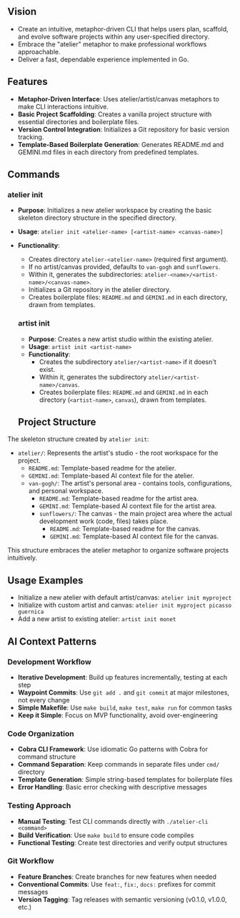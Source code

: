 
## Vision
- Create an intuitive, metaphor-driven CLI that helps users plan, scaffold, and evolve software projects within any user-specified directory.
- Embrace the "atelier" metaphor to make professional workflows approachable.
- Deliver a fast, dependable experience implemented in Go.

## Features
- **Metaphor-Driven Interface**: Uses atelier/artist/canvas metaphors to make CLI interactions intuitive.
- **Basic Project Scaffolding**: Creates a vanilla project structure with essential directories and boilerplate files.
- **Version Control Integration**: Initializes a Git repository for basic version tracking.
- **Template-Based Boilerplate Generation**: Generates README.md and GEMINI.md files in each directory from predefined templates.

## Commands

### atelier init
- **Purpose**: Initializes a new atelier workspace by creating the basic skeleton directory structure in the specified directory.
- **Usage**: `atelier init <atelier-name> [<artist-name> <canvas-name>]`
- **Functionality**:
  - Creates directory `atelier-<atelier-name>` (required first argument).
  - If no artist/canvas provided, defaults to `van-gogh` and `sunflowers`.
  - Within it, generates the subdirectories: `atelier-<name>/<artist-name>/<canvas-name>`.
  - Initializes a Git repository in the atelier directory.
  - Creates boilerplate files: `README.md` and `GEMINI.md` in each directory, drawn from templates.
  
  ### artist init
  - **Purpose**: Creates a new artist studio within the existing atelier.
  - **Usage**: `artist init <artist-name>`
  - **Functionality**:
    - Creates the subdirectory `atelier/<artist-name>` if it doesn't exist.
    - Within it, generates the subdirectory `atelier/<artist-name>/canvas`.
    - Creates boilerplate files: `README.md` and `GEMINI.md` in each directory (`<artist-name>`, `canvas`), drawn from templates.
  
  ## Project Structure
The skeleton structure created by `atelier init`:

- `atelier/`: Represents the artist's studio - the root workspace for the project.
  - `README.md`: Template-based readme for the atelier.
  - `GEMINI.md`: Template-based AI context file for the atelier.
  - `van-gogh/`: The artist's personal area - contains tools, configurations, and personal workspace.
    - `README.md`: Template-based readme for the artist area.
    - `GEMINI.md`: Template-based AI context file for the artist area.
    - `sunflowers/`: The canvas - the main project area where the actual development work (code, files) takes place.
      - `README.md`: Template-based readme for the canvas.
      - `GEMINI.md`: Template-based AI context file for the canvas.

This structure embraces the atelier metaphor to organize software projects intuitively.

## Usage Examples

- Initialize a new atelier with default artist/canvas: `atelier init myproject`
- Initialize with custom artist and canvas: `atelier init myproject picasso guernica`
- Add a new artist to existing atelier: `artist init monet`

## AI Context Patterns

### Development Workflow
- **Iterative Development**: Build up features incrementally, testing at each step
- **Waypoint Commits**: Use `git add .` and `git commit` at major milestones, not every change
- **Simple Makefile**: Use `make build`, `make test`, `make run` for common tasks
- **Keep it Simple**: Focus on MVP functionality, avoid over-engineering

### Code Organization
- **Cobra CLI Framework**: Use idiomatic Go patterns with Cobra for command structure
- **Command Separation**: Keep commands in separate files under `cmd/` directory
- **Template Generation**: Simple string-based templates for boilerplate files
- **Error Handling**: Basic error checking with descriptive messages

### Testing Approach
- **Manual Testing**: Test CLI commands directly with `./atelier-cli <command>`
- **Build Verification**: Use `make build` to ensure code compiles
- **Functional Testing**: Create test directories and verify output structures

### Git Workflow
- **Feature Branches**: Create branches for new features when needed
- **Conventional Commits**: Use `feat:`, `fix:`, `docs:` prefixes for commit messages
- **Version Tagging**: Tag releases with semantic versioning (v0.1.0, v1.0.0, etc.)

